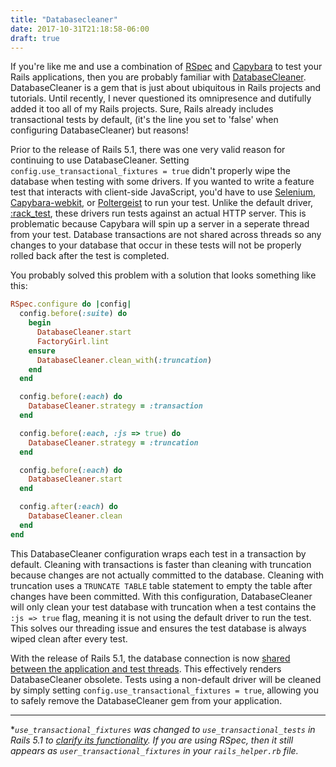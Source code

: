 ```yaml
---
title: "Databasecleaner"
date: 2017-10-31T21:18:58-06:00
draft: true
---
```



If you're like me and use a combination of [RSpec](https://github.com/rspec/rspec-rails) and [Capybara](https://github.com/teamcapybara/capybara) to test your Rails applications, then you are probably familiar with [DatabaseCleaner](https://github.com/DatabaseCleaner/database_cleaner). DatabaseCleaner is a gem that is just about ubiquitous in Rails projects and tutorials. Until recently, I never questioned its omnipresence and dutifully added it too all of my Rails projects. Sure, Rails already includes transactional tests by default, (it's the line you set to 'false' when configuring DatabaseCleaner) but reasons!

Prior to the release of Rails 5.1, there was one very valid reason for continuing to use DatabaseCleaner. Setting `config.use_transactional_fixtures = true` didn't properly wipe the database when testing with some drivers. If you wanted to write a feature test that interacts with client-side JavaScript, you'd have to use [Selenium](https://github.com/SeleniumHQ/selenium), [Capybara-webkit](https://github.com/thoughtbot/capybara-webkit), or [Poltergeist](https://github.com/teampoltergeist/poltergeist) to run your test. Unlike the default driver, [:rack_test](https://github.com/rack-test/rack-test), these drivers run tests against an actual HTTP server. This is problematic because Capybara will spin up a server in a seperate thread from your test. Database transactions are not shared across threads so any changes to your database that occur in these tests will not be properly rolled back after the test is completed.

You probably solved this problem with a solution that looks something like this:

```ruby
RSpec.configure do |config|
  config.before(:suite) do
    begin
      DatabaseCleaner.start
      FactoryGirl.lint
    ensure
      DatabaseCleaner.clean_with(:truncation)
    end
  end

  config.before(:each) do
    DatabaseCleaner.strategy = :transaction
  end

  config.before(:each, :js => true) do
    DatabaseCleaner.strategy = :truncation
  end

  config.before(:each) do
    DatabaseCleaner.start
  end

  config.after(:each) do
    DatabaseCleaner.clean
  end
end
```

This DatabaseCleaner configuration wraps each test in a transaction by default. Cleaning with transactions is faster than cleaning with truncation because changes are not actually committed to the database. Cleaning with truncation uses a `TRUNCATE TABLE` table statement to empty the table after changes have been committed. With this configuration, DatabaseCleaner will only clean your test database with truncation when a test contains the `:js => true` flag, meaning it is not using the default driver to run the test. This solves our threading issue and ensures the test database is always wiped clean after every test.

With the release of Rails 5.1, the database connection is now [shared between the application and test threads](https://github.com/rails/rails/pull/28083). This effectively renders DatabaseCleaner obsolete. Tests using a non-default driver will be cleaned by simply setting `config.use_transactional_fixtures = true`, allowing you to safely remove the DatabaseCleaner gem from your application.

---

*_`use_transactional_fixtures` was changed to `use_transactional_tests` in Rails 5.1 to [clarify its functionality](https://blog.bigbinary.com/2016/05/26/rails-5-renamed-transactional-fixtures-to-transactional-tests.html). If you are using RSpec, then it still appears as `user_transactional_fixtures` in your `rails_helper.rb` file._
